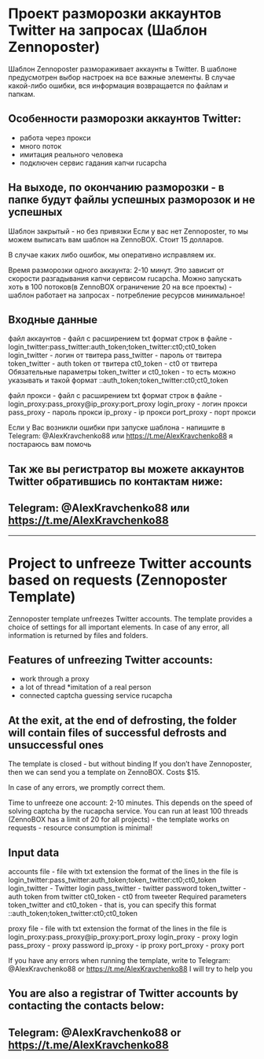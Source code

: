 # Проект разморозки аккаунтов Twitter на запросах (Шаблон Zennoposter)
 
 

Шаблон Zennoposter размораживает аккаунты в Twitter.
В шаблоне предусмотрен выбор настроек на все важные элементы.
В случае какой-либо ошибки, вся информация возвращается по файлам и папкам.

## Особенности разморозки аккаунтов Twitter:
* работа через прокси
* много поток
* имитация реального человека
* подключен сервис гадания капчи rucapcha

## На выходе, по окончанию разморозки - в папке будут файлы успешных разморозок и не успешных 

Шаблон закрытый - но без привязки
Если у вас нет Zennoposter, то мы можем выписать вам шаблон на ZennoBOX. Стоит 15 долларов.

В случае каких либо ошибок, мы оперативно исправляем их.

Время разморозки одного аккаунта: 2-10 минут. Это зависит от скорости разгадывания капчи сервисом rucapcha.
Можно запускать хоть в 100 потоков(в ZennoBOX ограничение 20 на все проекты) - шаблон работает на запросах - потребление ресурсов минимальное!

## Входные данные
файл аккаунтов - файл с расширением txt
формат строк в файле - login_twitter:pass_twitter:auth_token;token_twitter:ct0;ct0_token
login_twitter - логин от твитера
pass_twitter - пароль от твитера
token_twitter - auth token от твитера
ct0_token - ct0 от твитера
Обязательные параметры token_twitter и ct0_token - то есть можно указывать и такой формат
::auth_token;token_twitter:ct0;ct0_token

файл прокси - файл с расширением txt
формат строк в файле - login_proxy:pass_proxy@ip_proxy:port_proxy
login_proxy - логин прокси
pass_proxy - пароль прокси
ip_proxy - ip прокси
port_proxy - порт прокси

Если у Вас возникли ошибки при запуске шаблона - напишите в Telegram: @AlexKravchenko88 или https://t.me/AlexKravchenko88 я постараюсь вам помочь



## Так же вы регистратор вы можете аккаунтов Twitter обратившись по контактам ниже:

## Telegram: @AlexKravchenko88 или https://t.me/AlexKravchenko88

---------------------------------------------------------------------------------------------------

# Project to unfreeze Twitter accounts based on requests (Zennoposter Template)
 
 

Zennoposter template unfreezes Twitter accounts.
The template provides a choice of settings for all important elements.
In case of any error, all information is returned by files and folders.

## Features of unfreezing Twitter accounts:
* work through a proxy
* a lot of thread
*imitation of a real person
* connected captcha guessing service rucapcha

## At the exit, at the end of defrosting, the folder will contain files of successful defrosts and unsuccessful ones

The template is closed - but without binding
If you don’t have Zennoposter, then we can send you a template on ZennoBOX. Costs $15.

In case of any errors, we promptly correct them.

Time to unfreeze one account: 2-10 minutes. This depends on the speed of solving captcha by the rucapcha service.
You can run at least 100 threads (ZennoBOX has a limit of 20 for all projects) - the template works on requests - resource consumption is minimal!

## Input data
accounts file - file with txt extension
the format of the lines in the file is login_twitter:pass_twitter:auth_token;token_twitter:ct0;ct0_token
login_twitter - Twitter login
pass_twitter - twitter password
token_twitter - auth token from twitter
ct0_token - ct0 from tweeter
Required parameters token_twitter and ct0_token - that is, you can specify this format
::auth_token;token_twitter:ct0;ct0_token

proxy file - file with txt extension
the format of the lines in the file is login_proxy:pass_proxy@ip_proxy:port_proxy
login_proxy - proxy login
pass_proxy - proxy password
ip_proxy - ip proxy
port_proxy - proxy port

If you have any errors when running the template, write to Telegram: @AlexKravchenko88 or https://t.me/AlexKravchenko88 I will try to help you



## You are also a registrar of Twitter accounts by contacting the contacts below:

## Telegram: @AlexKravchenko88 or https://t.me/AlexKravchenko88

